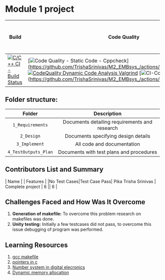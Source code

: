 # Module 1 project

Build | Code Quality | Unity | [Git Inspector](using github.io option)
------|----------|-------|--------------
[![C/C++ CI - Build Status](https://github.com/TrishaSrinivas/M2_EMBsys_/actions/workflows/c%20CI.yml/badge.svg)](https://github.com/TrishaSrinivas/M2_EMBsys_/actions/workflows/c%20CI.yml) | [![Code Quality - Static Code - Cppcheck](https://github.com/TrishaSrinivas/M2_EMBsys_/actions/workflows/cppcheck.yml/badge.svg)] (https://github.com/TrishaSrinivas/M2_EMBsys_/actions/workflows/cppcheck.yml) [![CodeQuality Dynamic Code Analysis Valgrind](https://github.com/TrishaSrinivas/M2_EMBsys_/actions/workflows/code%20q%20dynamic.yml/badge.svg)](https://github.com/TrishaSrinivas/M2_EMBsys_/actions/workflows/code%20q%20dynamic.yml) [![CI-Coverage](https://github.com/TrishaSrinivas/M2_EMBsys_/actions/workflows/gcov.yml/badge.svg)] (https://github.com/TrishaSrinivas/M2_EMBsys_/actions/workflows/gcov.yml)| [![Unit Testing - Unity](https://github.com/TrishaSrinivas/M2_EMBsys_/actions/workflows/unity.yml/badge.svg)](https://github.com/TrishaSrinivas/M2_EMBsys_/actions/workflows/unity.yml) | [![Contribution Check - Git Inspector](https://github.com/TrishaSrinivas/M2_EMBsys_/actions/workflows/gitinspector.yml/badge.svg)](https://github.com/TrishaSrinivas/M2_EMBsys_/actions/workflows/gitinspector.yml)

## Folder structure:

| Folder | Description |
| :---: | :---: |
| `1_Requirements` | Documents detailing requirements and research |
| `2_Design` | Documents specifying design details |
| `3_Implement` | All code and documentation |
| `4_TestOutputs_Plan` | Documents with test plans and procedures |

## Contributors List and Summary

|  Name   |           |    Features    |   |No Test Cases|Test Case Pass|
 Pika Trisha Srinivas | Complete project   | 6          || 6     |
    

## Challenges Faced and How Was It Overcome

1. **Generation of makefile:** To overcome this problem research on makefiles was done.
2. **Unity testing:** Initially a few testcases did not pass, to overcome this issue debugging of program was performed.

## Learning Resources
1. [gcc makefile](https://www3.ntu.edu.sg/home/ehchua/programming/cpp/gcc_make.html#zz-2.1)
2. [pointers in c](https://www.freecodecamp.org/news/pointers-in-c-are-not-as-difficult-as-you-think/)
3. [Number system in digital elecronics](https://learnabout-electronics.org/Digital/dig11.php)
4. [Dynamic memory allocation](https://www.programiz.com/c-programming/c-dynamic-memory-allocation)

